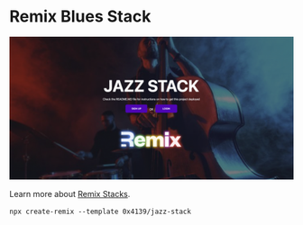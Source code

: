 # Remix Blues Stack

![The Remix Blues Stack](./assets/images/readme.png)

Learn more about [Remix Stacks](https://remix.run/stacks).

```
npx create-remix --template 0x4139/jazz-stack
```
